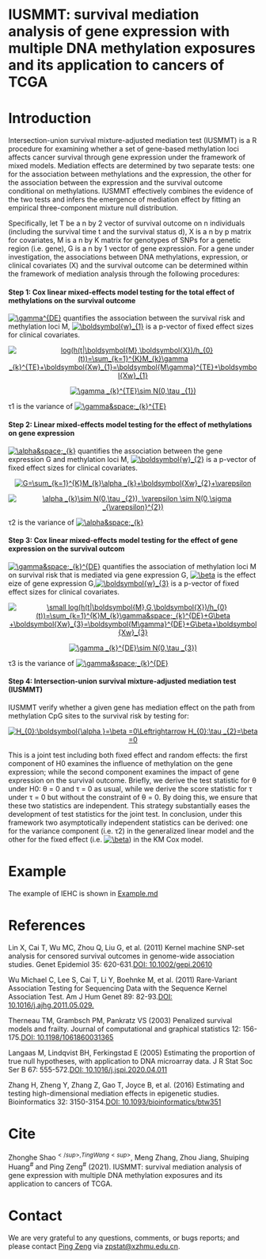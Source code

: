 # IUSMMT: survival mediation analysis of gene expression with multiple DNA methylation exposures and its application to cancers of TCGA
# Introduction
Intersection-union survival mixture-adjusted mediation test (IUSMMT) is a R procedure for examining whether a set of gene-based methylation loci affects cancer survival through gene expression under the framework of mixed models. Mediation effects are determined by two separate tests: one for the association between methylations and the expression, the other for the association between the expression and the survival outcome conditional on methylations. IUSMMT effectively combines the evidence of the two tests and infers the emergence of mediation effect by fitting an empirical three-component mixture null distribution.

Specifically, let T be a n by 2 vector of survival outcome on n individuals (including the survival time t and the survival status d), X is a n by p matrix for covariates, M is a n by K matrix for genotypes of SNPs for a genetic region (i.e. gene), G is a n by 1 vector of gene expression. For a gene under investigation, the associations between DNA methylations, expression, or clinical covariates (X) and the survival outcome can be determined within the framework of mediation analysis through the following procedures:

#### Step 1: Cox linear mixed-effects model testing for the total effect of methylations on the survival outcome ####

<a href="https://www.codecogs.com/eqnedit.php?latex=\gamma^{DE}" target="_blank"><img src="https://latex.codecogs.com/gif.latex?\gamma^{DE}" title="\gamma^{DE}" /></a>
quantifies the association between the survival risk and methylation loci M, <a href="https://www.codecogs.com/eqnedit.php?latex=\boldsymbol{w}_{1}" target="_blank"><img src="https://latex.codecogs.com/gif.latex?\boldsymbol{w}_{1}" title="\boldsymbol{w}_{1}" /></a> is a p-vector of fixed effect sizes for clinical covariates.
<p align="center"> 
  <a href="https://www.codecogs.com/eqnedit.php?latex=log(h(t|\boldsymbol{M},\boldsymbol{X})/h_{0}(t))=\sum_{k=1}^{K}M_{k}\gamma&space;_{k}^{TE}&plus;\boldsymbol{Xw}_{1}=\boldsymbol{M\gamma}^{TE}&plus;\boldsymbol{Xw}_{1}" target="_blank"><img src="https://latex.codecogs.com/gif.latex?log(h(t|\boldsymbol{M},\boldsymbol{X})/h_{0}(t))=\sum_{k=1}^{K}M_{k}\gamma&space;_{k}^{TE}&plus;\boldsymbol{Xw}_{1}=\boldsymbol{M\gamma}^{TE}&plus;\boldsymbol{Xw}_{1}" title="log(h(t|\boldsymbol{M},\boldsymbol{X})/h_{0}(t))=\sum_{k=1}^{K}M_{k}\gamma _{k}^{TE}+\boldsymbol{Xw}_{1}=\boldsymbol{M\gamma}^{TE}+\boldsymbol{Xw}_{1}" /></a>
  </p>
  <p align="center">
  <a href="https://www.codecogs.com/eqnedit.php?latex=\gamma&space;_{k}^{TE}\sim&space;N(0,\tau&space;_{1})" target="_blank"><img src="https://latex.codecogs.com/gif.latex?\gamma&space;_{k}^{TE}\sim&space;N(0,\tau&space;_{1})" title="\gamma _{k}^{TE}\sim N(0,\tau _{1})" /></a>
    </p>
   τ1 is the variance of <a href="https://www.codecogs.com/eqnedit.php?latex=\gamma&space;_{k}^{TE}" target="_blank"><img src="https://latex.codecogs.com/gif.latex?\gamma&space;_{k}^{TE}" title="\gamma&space;_{k}^{TE}" /></a>
   
   
   
   
#### Step 2: Linear mixed-effects model testing for the effect of methylations on gene expression ####
<a href="https://www.codecogs.com/eqnedit.php?latex=\alpha&space;_{k}" target="_blank"><img src="https://latex.codecogs.com/gif.latex?\alpha&space;_{k}" title="\alpha&space;_{k}" /></a> quantifies the association between the gene expression G and methylation loci M, <a href="https://www.codecogs.com/eqnedit.php?latex=\boldsymbol{w}_{2}" target="_blank"><img src="https://latex.codecogs.com/gif.latex?\boldsymbol{w}_{2}" title="\boldsymbol{w}_{2}" /></a> is a p-vector of fixed effect sizes for clinical covariates.
  <p align="center">
  <a href="https://www.codecogs.com/eqnedit.php?latex=G=\sum_{k=1}^{K}M_{k}\alpha&space;_{k}&plus;\boldsymbol{Xw}_{2}&plus;\varepsilon" target="_blank"><img src="https://latex.codecogs.com/gif.latex?G=\sum_{k=1}^{K}M_{k}\alpha&space;_{k}&plus;\boldsymbol{Xw}_{2}&plus;\varepsilon" title="G=\sum_{k=1}^{K}M_{k}\alpha _{k}+\boldsymbol{Xw}_{2}+\varepsilon" /></a>
</p>
 <p align="center">
<a href="https://www.codecogs.com/eqnedit.php?latex=\alpha&space;_{k}\sim&space;N(0,\tau&space;_{2}),&space;\varepsilon&space;\sim&space;N(0,\sigma&space;_{\varepsilon}^{2})" target="_blank"><img src="https://latex.codecogs.com/gif.latex?\alpha&space;_{k}\sim&space;N(0,\tau&space;_{2}),&space;\varepsilon&space;\sim&space;N(0,\sigma&space;_{\varepsilon}^{2})" title="\alpha _{k}\sim N(0,\tau _{2}), \varepsilon \sim N(0,\sigma _{\varepsilon}^{2})" /></a>
  </p>
     τ2 is the variance of <a href="https://www.codecogs.com/eqnedit.php?latex=\alpha&space;_{k}" target="_blank"><img src="https://latex.codecogs.com/gif.latex?\alpha&space;_{k}" title="\alpha&space;_{k}" /></a>
  
  
  
  
#### Step 3: Cox linear mixed-effects model testing for the effect of gene expression on the survival outcom ####
<a href="https://www.codecogs.com/eqnedit.php?latex=\gamma&space;_{k}^{DE}" target="_blank"><img src="https://latex.codecogs.com/gif.latex?\gamma&space;_{k}^{DE}" title="\gamma&space;_{k}^{DE}" /></a> quantifies the association of methylation loci M on survival risk that is mediated via gene expression G, <a href="https://www.codecogs.com/eqnedit.php?latex=\beta" target="_blank"><img src="https://latex.codecogs.com/gif.latex?\beta" title="\beta" /></a> is the effect eize of gene expression G,<a href="https://www.codecogs.com/eqnedit.php?latex=\boldsymbol{w}_{3}" target="_blank"><img src="https://latex.codecogs.com/gif.latex?\boldsymbol{w}_{3}" title="\boldsymbol{w}_{3}" /></a> is a p-vector of fixed effect sizes for clinical covariates.
  <p align="center">
  <a href="https://www.codecogs.com/eqnedit.php?latex=\small&space;log(h(t|\boldsymbol{M},G,\boldsymbol{X})/h_{0}(t))=\sum_{k=1}^{K}M_{k}\gamma&space;_{k}^{DE}&plus;G\beta&space;&plus;\boldsymbol{Xw}_{3}=\boldsymbol{M\gamma}^{DE}&plus;G\beta&plus;\boldsymbol{Xw}_{3}" target="_blank"><img src="https://latex.codecogs.com/gif.latex?\small&space;log(h(t|\boldsymbol{M},G,\boldsymbol{X})/h_{0}(t))=\sum_{k=1}^{K}M_{k}\gamma&space;_{k}^{DE}&plus;G\beta&space;&plus;\boldsymbol{Xw}_{3}=\boldsymbol{M\gamma}^{DE}&plus;G\beta&plus;\boldsymbol{Xw}_{3}" title="\small log(h(t|\boldsymbol{M},G,\boldsymbol{X})/h_{0}(t))=\sum_{k=1}^{K}M_{k}\gamma&space;_{k}^{DE}+G\beta +\boldsymbol{Xw}_{3}=\boldsymbol{M\gamma}^{DE}+G\beta+\boldsymbol{Xw}_{3}" /></a>
  </p>
   <p align="center">
  <a href="https://www.codecogs.com/eqnedit.php?latex=\gamma&space;_{k}^{DE}\sim&space;N(0,\tau&space;_{3})" target="_blank"><img src="https://latex.codecogs.com/gif.latex?\gamma&space;_{k}^{DE}\sim&space;N(0,\tau&space;_{3})" title="\gamma _{k}^{DE}\sim N(0,\tau _{3})" /></a>
    </p>
       τ3 is the variance of <a href="https://www.codecogs.com/eqnedit.php?latex=\gamma&space;_{k}^{DE}" target="_blank"><img src="https://latex.codecogs.com/gif.latex?\gamma&space;_{k}^{DE}" title="\gamma&space;_{k}^{DE}" /></a>
      

#### Step 4: Intersection-union survival mixture-adjusted mediation test (IUSMMT) ####
 
IUSMMT verify whether a given gene has mediation effect on the path from methylation CpG sites to the survival risk by testing for:
<p align="center">
<a href="https://www.codecogs.com/eqnedit.php?latex=H_{0}:\boldsymbol{\alpha&space;}=\beta&space;=0\Leftrightarrow&space;H_{0}:\tau&space;_{2}=\beta&space;=0" target="_blank"><img src="https://latex.codecogs.com/gif.latex?H_{0}:\boldsymbol{\alpha&space;}=\beta&space;=0\Leftrightarrow&space;H_{0}:\tau&space;_{2}=\beta&space;=0" title="H_{0}:\boldsymbol{\alpha }=\beta =0\Leftrightarrow H_{0}:\tau _{2}=\beta =0" /></a>
</p>
This is a joint test including both fixed effect and random effects: the first component of H0 examines the influence of methylation on the gene expression; while the second component examines the impact of gene expression on the survival outcome. Briefly, we derive the test statistic for θ under H0: θ = 0 and τ = 0 as usual, while we derive the score statistic for τ under τ = 0 but without the constraint of θ = 0. By doing this, we ensure that these two statistics are independent. This strategy substantially eases the development of test statistics for the joint test. In conclusion, under this framework two asymptotically independent statistics can be derived: one for the variance component (i.e. τ2) in the generalized linear model and the other for the fixed effect (i.e. <a href="https://www.codecogs.com/eqnedit.php?latex=\beta" target="_blank"><img src="https://latex.codecogs.com/gif.latex?\beta" title="\beta" /></a>) in the KM Cox model.

# Example
The example of IEHC is shown in [Example.md](https://github.com/biostatLu/IEHC/blob/main/Example.md)

# References
Lin X, Cai T, Wu MC, Zhou Q, Liu G, et al. (2011) Kernel machine SNP-set analysis for censored survival outcomes in genome-wide association studies. Genet Epidemiol 35: 620-631.[DOI: 10.1002/gepi.20610](https://onlinelibrary.wiley.com/doi/abs/10.1002/gepi.20610)

Wu Michael C, Lee S, Cai T, Li Y, Boehnke M, et al. (2011) Rare-Variant Association Testing for Sequencing Data with the Sequence Kernel Association Test. Am J Hum Genet 89: 82-93.[DOI: 10.1016/j.ajhg.2011.05.029.](https://linkinghub.elsevier.com/retrieve/pii/S0002929711002229)

Therneau TM, Grambsch PM, Pankratz VS (2003) Penalized survival models and frailty. Journal of computational and graphical statistics 12: 156-175.[DOI: 10.1198/1061860031365](https://www.tandfonline.com/doi/abs/10.1198/1061860031365)

Langaas M, Lindqvist BH, Ferkingstad E (2005) Estimating the proportion of true null hypotheses, with application to DNA microarray data. J R Stat Soc Ser B 67: 555-572.[DOI: 10.1016/j.jspi.2020.04.011](https://www.sciencedirect.com/science/article/abs/pii/S0378375820300495)

Zhang H, Zheng Y, Zhang Z, Gao T, Joyce B, et al. (2016) Estimating and testing high-dimensional mediation effects in epigenetic studies. Bioinformatics 32: 3150-3154.[DOI: 10.1093/bioinformatics/btw351](https://academic.oup.com/bioinformatics/article/32/20/3150/2196468)


# Cite
Zhonghe Shao<sup>$</sup>, Ting Wang<sup>$</sup>, Meng Zhang, Zhou Jiang, Shuiping Huang<sup>#</sup> and Ping Zeng<sup>#</sup> (2021). IUSMMT: survival mediation analysis of gene expression with multiple DNA methylation exposures and its application to cancers of TCGA.


# Contact
We are very grateful to any questions, comments, or bugs reports; and please contact [Ping Zeng](https://github.com/biostatpzeng) via zpstat@xzhmu.edu.cn.

